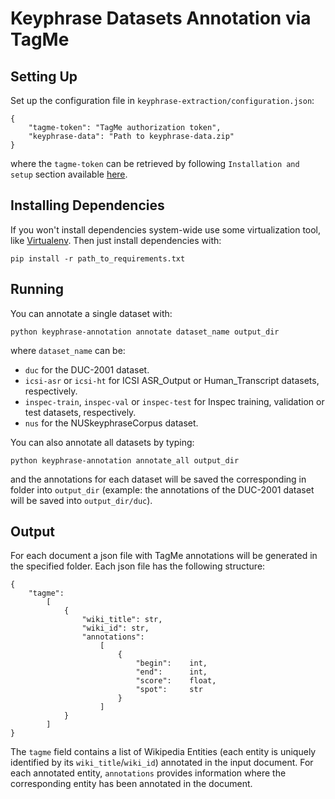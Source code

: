 Keyphrase Datasets Annotation via TagMe
=======================================

Setting Up
----------

Set up the configuration file in `keyphrase-extraction/configuration.json`:

	{
		"tagme-token": "TagMe authorization token",
		"keyphrase-data": "Path to keyphrase-data.zip"
	}

where the `tagme-token` can be retrieved by following `Installation and setup` section available [here](https://github.com/marcocor/tagme-python).



Installing Dependencies
-----------------------

If you won't install dependencies system-wide use some virtualization tool, like [Virtualenv](https://virtualenv.pypa.io/en/stable/). Then just install dependencies with:

	pip install -r path_to_requirements.txt


Running
-------

You can annotate a single dataset with:

	python keyphrase-annotation annotate dataset_name output_dir

where `dataset_name` can be:

 * `duc` for the DUC-2001 dataset.
 * `icsi-asr` or `icsi-ht` for ICSI ASR_Output or Human_Transcript datasets, respectively.
 * `inspec-train`, `inspec-val` or `inspec-test` for Inspec training, validation or test datasets, respectively.
 * `nus` for the NUSkeyphraseCorpus dataset.

You can also annotate all datasets by typing:

	python keyphrase-annotation annotate_all output_dir

and the annotations for each dataset will be saved the corresponding in folder into `output_dir` (example: the annotations of the DUC-2001 dataset will be saved into `output_dir/duc`).


Output
------

For each document a json file with TagMe annotations will be generated  in the specified folder. Each json file has the following structure:

	{
		"tagme":
			[
				{
	                "wiki_title": str,
	                "wiki_id": str,
	                "annotations":
	                    [
	                        {
	                            "begin":    int,
	                            "end":      int,
	                            "score":    float,
	                            "spot":     str
	                        }
	                    ]
	            }
	        ]
	}

The `tagme` field contains a list of Wikipedia Entities (each entity is uniquely identified by its `wiki_title`/`wiki_id`) annotated in the input document. For each annotated entity, `annotations` provides information where the corresponding entity has been annotated in the document.
